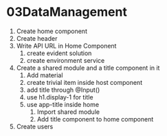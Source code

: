 # 03DataManagement

1. Create home component
2. Create header
3. Write API URL in Home Component
   1. create evident solution
   2. create environment service
4. Create a shared module and a title component in it
   1. Add material
   2. create trivial item inside host component
   3. add title through @Input()
   4. use h1.display-1 for title
   5. use app-title inside home
      1. Import shared module
      2. Add title component to home component
5. Create users